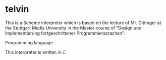 # telvin

This is a Scheme interpreter which is based on the lecture of Mr. Gittinger at the Stuttgart Media University in the Master course of "Design und Implementierung fortgeschrittener Programmiersprachen".

Programming language

This interpreter is written in C


